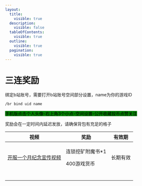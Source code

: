 ```yaml
---
layout:
  title:
    visible: true
  description:
    visible: false
  tableOfContents:
    visible: true
  outline:
    visible: true
  pagination:
    visible: true
---
```


# 三连奖励

绑定b站账号，需要打开b站账号空间部分设置，name为你的游戏ID

`/br bind uid name`

<mark style="background-color:green;">手机版点击个人头像-右上角3个小点-空间设置-公开收藏投币点赞关注</mark>

奖励会在一定时间内延迟发放，请确保背包有充足的格子

| 视频                                                         | 奖励                             | 有效期  |
| ---------------------------------------------------------- | ------------------------------ | ---- |
| [开服一个月纪念宣传视频](https://www.bilibili.com/video/BV1Va4y197ur) | <p>连锁挖矿附魔书*1</p><p>400游戏货币</p> | 长期有效 |
|                                                            |                                |      |
|                                                            |                                |      |
|                                                            |                                |      |
|                                                            |                                |      |

